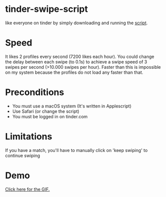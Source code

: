 # tinder-swipe-script
like everyone on tinder by simply downloading and running the [script](https://github.com/Kevin-De-Koninck/tinder-swipe-script/blob/master/TinderBot.scpt?raw=true).

# Speed
It likes 2 profiles every second (7200 likes each hour). You could change the delay between each swipe (to 0.1s) to achieve a swipe speed of 3 swipes per second (>10.000 swipes per hour).
Faster than this is impossible on my system because the profiles do not load any faster than that.

# Preconditions
- You must use a macOS system (It's written in Applescript)
- Use Safari (or change the script)
- You must be logged in on tinder.com

# Limitations
If you have a match, you'll have to manually click on 'keep swiping' to continue swiping

# Demo
[Click here for the GIF.](https://github.com/Kevin-De-Koninck/tinder-swipe-script/blob/master/GGdsGcC7zs.gif)
